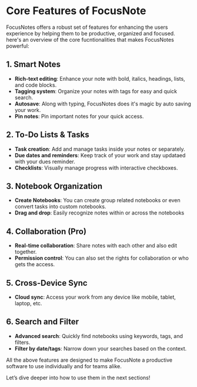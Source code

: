 # Core Features of FocusNote

FocusNotes offers a robust set of features for enhancing the users experience by helping them to be productive, organized and focused. here's an overview of the core fucntionalities that makes FocusNotes powerful:

## 1. Smart Notes

- **Rich-text editing**: Enhance your note with bold, italics, headings, lists, and code blocks.
- **Tagging system**: Organize your notes with tags for easy and quick search.
- **Autosave**: Along with typing, FocusNotes does it's magic by auto saving your work.
- **Pin notes**: Pin important notes for your quick access.

## 2. To-Do Lists & Tasks

- **Task creation**: Add and manage tasks inside your notes or separately.
- **Due dates and reminders**: Keep track of your work and stay updataed with your dues reminder.
- **Checklists**: Visually manage progress with interactive checkboxes.

## 3. Notebook Organization

- **Create Notebooks**: You can create group related notebooks or even convert tasks into custom  notebooks.
- **Drag and drop**: Easily recognize notes within or across the notebooks 

## 4. Collaboration (Pro)

- **Real-time collaboration**: Share notes with each other and also edit together.
-  **Permission control**: You can also set the rights for collaboration or who gets the access.

## 5. Cross-Device Sync

- **Cloud sync**: Access your work from any device like mobile, tablet, laptop, etc.

## 6. Search and Filter

- **Advanced search**: Quickly find notebooks using keywords, tags, and filters.
- **Filter by date/tags**: Narrow down your searches based on the context.

All the above features are designed to make FocusNote a productive software to use individually and for teams alike.

Let’s dive deeper into how to use them in the next sections!